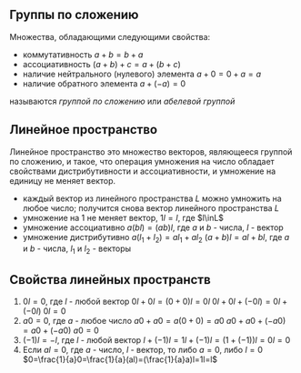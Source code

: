 ## Группы по сложению
Множества, обладающими следующими свойства:
- коммутативность $a+b=b+a$
- ассоциативность $(a+b)+c=a+(b+c)$
- наличие нейтрального (нулевого) элемента $a+0=0+a=a$
- наличие обратного элемента $a+(-a)=0$  

называются *группой по сложению* или *абелевой группой*

## Линейное пространство
Линейное пространство это множество векторов, являющееся группой по сложению, и такое, 
что операция умножения на число обладает свойствами дистрибутивности и ассоциативности,
и умножение на единицу не меняет вектор.
- каждый вектор из линейного пространства $L$ можно умножить на любое число;
получится снова вектор линейного пространства $L$
- умножение на 1 не меняет вектор, $1l=l$, где $l\inL$
- умножение ассоциативно $a(bl)=(ab)l$, где $a$ и $b$ - числа, $l$ - вектор
- умножение дистрибутивно $a(l_1+l_2)=al_1+al_2$ $(a+b)l=al+bl$, где $a$ и $b$ - числа, $l_1$ и $l_2$ - векторы

## Свойства линейных пространств
1. $0l=0$, где $l$ - любой вектор
$0l+0l=(0+0)l=0l$
$0l+0l+(-0l)=0l+(-0l)$
$0l=0$
2. $a0=0$, где $a$ - любое число
$a0+a0=a(0+0)=a0$
$a0+a0+(-a0)=a0+(-a0)$
$a0=0$
3. $(-1)l=-l$, где $l$ - любой вектор
$l+(-1)l=1l+(-1)l=(1+(-1))l=0l=0$
4. Если $al=0$, где $a$ - число, $l$ - вектор, то либо $a=0$, либо $l=0$
$0=\frac{1}{a}0=\frac{1}{a}(al)=(\frac{1}{a}a)l=1l=l$


